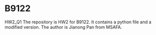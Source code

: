 # B9122
HW2_Q1
The repository is HW2 for B9122.
It contains a python file and a modified version.
The author is Jianong Pan from MSAFA.
